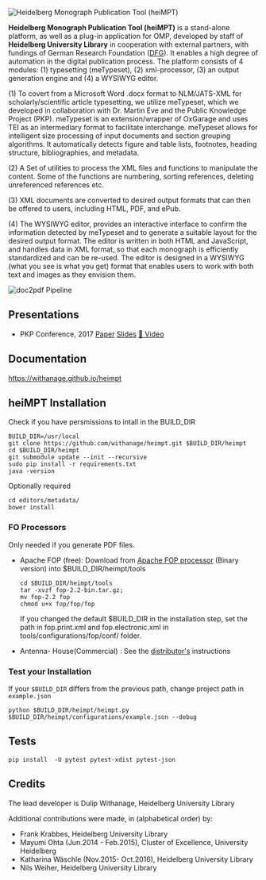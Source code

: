 ![Heidelberg Monograph Publication  Tool (heiMPT)](https://raw.githubusercontent.com/withanage/heimpt/master/static/images/heiMPT.jpg)

**Heidelberg Monograph Publication Tool (heiMPT)** is a stand-alone platform, as well as a plug-in application for OMP, developed by staff of **Heidelberg University Library** in cooperation with external partners, with  fundings of  German Research Foundation ([DFG](http://www.dfg.de/)). It enables a high degree of automation in the digital publication process.
The platform consists of 4  modules: (1) typesetting (meTypeset), (2) xml-processor,  (3) an output generation engine and (4) a WYSIWYG editor.


(1) To covert from a Microsoft Word .docx format to NLM/JATS-XML for scholarly/scientific article typesetting, we utilize meTypeset, which we developed in collaboration with Dr. Martin Eve and the Public Knowledge Project (PKP). meTypeset is an extension/wrapper of OxGarage and uses TEI as an intermediary format to facilitate interchange. meTypeset allows for intelligent size processing of input documents and section grouping algorithms. It automatically detects figure and table lists, footnotes, heading structure, bibliographies, and metadata.

(2)  A Set of utilities to process the  XML files  and functions to manipulate the content. Some of the functions are numbering, sorting references, deleting unreferenced references etc.

(3) XML documents are converted to desired output formats that can then be offered to users, including HTML, PDF, and ePub.

(4)  The WYSIWYG editor, provides an interactive interface to confirm the information detected by meTypeset and to generate a suitable layout for the desired output format. The editor is written in both HTML and JavaScript, and handles data in XML format, so that each monograph is efficiently standardized and can be re-used. The editor is designed in a WYSIWYG (what you see is what you get) format that enables users to work with both text and images as they envision them.

![doc2pdf Pipeline](https://raw.githubusercontent.com/withanage/heimpt/master/images/mpt.png)

## Presentations
* PKP Conference, 2017 [Paper](https://pkp.sfu.ca/pkp2017/paper/view/565) [Slides](https://pkp.sfu.ca/pkp2017/paper/download/565/402) [:movie_camera: Video](https://www.youtube.com/watch?v=yOH1DS2EUck)


## Documentation
https://withanage.github.io/heimpt


## heiMPT Installation
 
Check if you have persmissions  to intall in the BUILD_DIR
 
 ```
 BUILD_DIR=/usr/local
 git clone https://github.com/withanage/heimpt.git $BUILD_DIR/heimpt 
 cd $BUILD_DIR/heimpt
 git submodule update --init --recursive
 sudo pip install -r requirements.txt
 java -version 
 ```
 Optionally required
  ```
 cd editors/metadata/
 bower install 
 
 ```

### FO Processors 
Only needed if you generate PDF files.

* Apache FOP (free): Download from [Apache FOP processor](https://xmlgraphics.apache.org/fop/download.html) (Binary version) into  $BUILD_DIR/heimpt/tools
  ```
  cd $BUILD_DIR/heimpt/tools
  tar -xvzf fop-2.2-bin.tar.gz;
  mv fop-2.2 fop
  chmod u+x fop/fop/fop
  ```
  If you changed the default $BUILD_DIR in the installation step, set the path in fop.print.xml and fop.electronic.xml in tools/configurations/fop/conf/ folder.

* Antenna- House(Commercial) : See the [distributor's](https://www.antennahouse.com) instructions


### Test your  Installation
If your `$BUILD_DIR` differs from the previous path, change project path in `example.json`

```
python $BUILD_DIR/heimpt/heimpt.py  $BUILD_DIR/heimpt/configurations/example.json --debug
```
## Tests
```
pip install  -U pytest pytest-xdist pytest-json

```


## Credits

The lead developer is Dulip Withanage,  Heidelberg  University Library

Additional contributions were made, in (alphabetical order) by:

* Frank Krabbes, Heidelberg  University Library 
* Mayumi Ohta (Jun.2014 - Feb.2015), Cluster of Excellence,  University Heidelberg
* Katharina Wäschle (Nov.2015- Oct.2016), Heidelberg  University Library 
* Nils Weiher, Heidelberg  University Library


